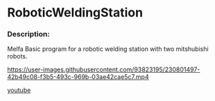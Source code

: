 # RoboticWeldingStation

### Description:
Melfa Basic program for a robotic welding station with two mitshubishi robots.

https://user-images.githubusercontent.com/93823195/230801497-42b49c08-f3b5-493c-969b-03ae42cae5c7.mp4

[youtube](https://youtu.be/sGBa_IR3Ifc)
